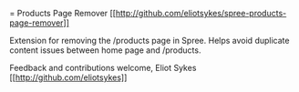 = Products Page Remover
[[http://github.com/eliotsykes/spree-products-page-remover]]

Extension for removing the /products page in Spree.  Helps avoid duplicate 
content issues between home page and /products.

Feedback and contributions welcome,
Eliot Sykes [[http://github.com/eliotsykes]] 


